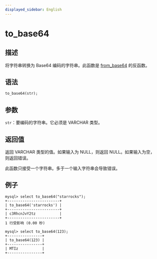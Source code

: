 ```yaml
---
displayed_sidebar: English
---
```


# to_base64

## 描述

将字符串转换为 Base64 编码的字符串。此函数是 [from_base64](from_base64.md) 的反函数。

## 语法

```Haskell
to_base64(str);
```

## 参数

`str`：要编码的字符串。它必须是 VARCHAR 类型。

## 返回值

返回 VARCHAR 类型的值。如果输入为 NULL，则返回 NULL。如果输入为空，则返回错误。

此函数只接受一个字符串。多于一个输入字符串会导致错误。

## 例子

```Plain Text
mysql> select to_base64("starrocks");
+------------------------+
| to_base64('starrocks') |
+------------------------+
| c3RhcnJvY2tz           |
+------------------------+
1 行受影响 (0.00 秒)

mysql> select to_base64(123);
+----------------+
| to_base64(123) |
+----------------+
| MTIz           |
+----------------+